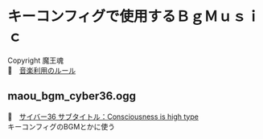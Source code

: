 # キーコンフィグで使用するＢｇＭｕｓｉｃ

Copyright 魔王魂  
📖　[音楽利用のルール](https://maou.audio/rule/)  


## maou_bgm_cyber36.ogg

🎵　[サイバー36 サブタイトル：Consciousness is high type](https://maou.audio/bgm_cyber36/)  
キーコンフィグのBGMとかに使う  
